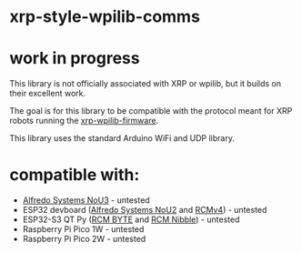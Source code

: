 # xrp-style-wpilib-comms

# work in progress

This library is not officially associated with XRP or wpilib, but it builds on their excellent work.

The goal is for this library to be compatible with the protocol meant for XRP robots running the [xrp-wpilib-firmware](https://github.com/wpilibsuite/xrp-wpilib-firmware). 

This library uses the standard Arduino WiFi and UDP library.

# compatible with:
* [Alfredo Systems NoU3](https://www.alfredosys.com/products/alfredo-nou3/) - untested
* ESP32 devboard ([Alfredo Systems NoU2](https://www.alfredosys.com/products/alfredo-nou2/) and [RCMv4](https://github.com/RCMgames/RCM-Hardware-V4)) - untested
* ESP32-S3 QT Py ([RCM BYTE](https://github.com/rcmgames/RCM-Hardware-BYTE) and [RCM Nibble](https://github.com/RCMgames/RCM-Hardware-Nibble)) - untested
* Raspberry Pi Pico 1W - untested
* Raspberry Pi Pico 2W - untested
